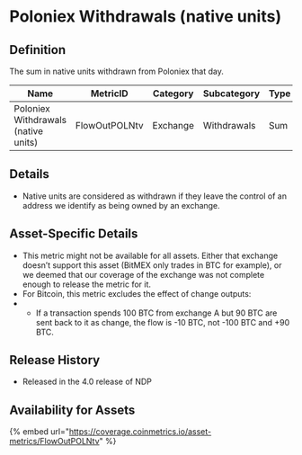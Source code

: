 # Poloniex Withdrawals (native units)

## Definition

The sum in native units withdrawn from Poloniex that day.

| Name                                | MetricID      | Category | Subcategory | Type | Unit         | Interval       |
| ----------------------------------- | ------------- | -------- | ----------- | ---- | ------------ | -------------- |
| Poloniex Withdrawals (native units) | FlowOutPOLNtv | Exchange | Withdrawals | Sum  | Native units | 1 block, 1 day |

## Details

* Native units are considered as withdrawn if they leave the control of an address we identify as being owned by an exchange.

## Asset-Specific Details

* This metric might not be available for all assets. Either that exchange doesn’t support this asset (BitMEX only trades in BTC for example), or we deemed that our coverage of the exchange was not complete enough to release the metric for it.
* For Bitcoin, this metric excludes the effect of change outputs:
*
  * If a transaction spends 100 BTC from exchange A but 90 BTC are sent back to it as change, the flow is -10 BTC, not -100 BTC and +90 BTC.

## Release History

* Released in the 4.0 release of NDP

## Availability for Assets

{% embed url="https://coverage.coinmetrics.io/asset-metrics/FlowOutPOLNtv" %}
